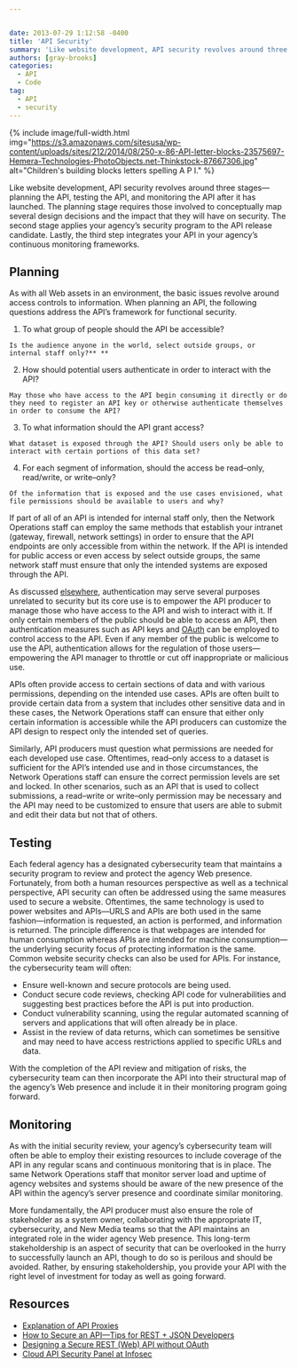 ```yaml
---


date: 2013-07-29 1:12:58 -0400
title: 'API Security'
summary: 'Like website development, API security revolves around three stages&mdash;planning the API, testing the API, and monitoring the API after it has launched. The planning stage requires those involved to conceptually map several design decisions and the impact that they will have on security. The second stage applies your agency’ssecurity program to the API release'
authors: [gray-brooks]
categories:
  - API
  - Code
tag:
  - API
  - security
---
```



{% include image/full-width.html img="https://s3.amazonaws.com/sitesusa/wp-content/uploads/sites/212/2014/08/250-x-86-API-letter-blocks-23575697-Hemera-Technologies-PhotoObjects.net-Thinkstock-87667306.jpg" alt="Children's building blocks letters spelling A P I." %} 

Like website development, API security revolves around three stages—planning the API, testing the API, and monitoring the API after it has launched. The planning stage requires those involved to conceptually map several design decisions and the impact that they will have on security. The second stage applies your agency’s security program to the API release candidate. Lastly, the third step integrates your API in your agency’s continuous monitoring frameworks.

## Planning

As with all Web assets in an environment, the basic issues revolve around access controls to information. When planning an API, the following questions address the API’s framework for functional security.

  1. To what group of people should the API be accessible?
  
    Is the audience anyone in the world, select outside groups, or internal staff only?** ** 
  2. How should potential users authenticate in order to interact with the API?
  
    May those who have access to the API begin consuming it directly or do they need to register an API key or otherwise authenticate themselves in order to consume the API?
  3. To what information should the API grant access?
  
    What dataset is exposed through the API? Should users only be able to interact with certain portions of this data set?
  4. For each segment of information, should the access be read–only, read/write, or write–only?
  
    Of the information that is exposed and the use cases envisioned, what file permissions should be available to users and why?

If part of all of an API is intended for internal staff only, then the Network Operations staff can employ the same methods that establish your intranet (gateway, firewall, network settings) in order to ensure that the API endpoints are only accessible from within the network. If the API is intended for public access or even access by select outside groups, the same network staff must ensure that only the intended systems are exposed through the API.

As discussed [elsewhere](https://digitalgov.sites.usa.gov/2013/03/12/api-basics#common-technical-choices "API Basics"), authentication may serve several purposes unrelated to security but its core use is to empower the API producer to manage those who have access to the API and wish to interact with it. If only certain members of the public should be able to access an API, then authentication measures such as API keys and [OAuth](http://en.wikipedia.org/wiki/OAuth) can be employed to control access to the API. Even if any member of the public is welcome to use the API, authentication allows for the regulation of those users—empowering the API manager to throttle or cut off inappropriate or malicious use.

APIs often provide access to certain sections of data and with various permissions, depending on the intended use cases. APIs are often built to provide certain data from a system that includes other sensitive data and in these cases, the Network Operations staff can ensure that either only certain information is accessible while the API producers can customize the API design to respect only the intended set of queries.

Similarly, API producers must question what permissions are needed for each developed use case. Oftentimes, read–only access to a dataset is sufficient for the API’s intended use and in those circumstances, the Network Operations staff can ensure the correct permission levels are set and locked. In other scenarios, such as an API that is used to collect submissions, a read–write or write–only permission may be necessary and the API may need to be customized to ensure that users are able to submit and edit their data but not that of others.

## Testing

Each federal agency has a designated cybersecurity team that maintains a security program to review and protect the agency Web presence. Fortunately, from both a human resources perspective as well as a technical perspective, API security can often be addressed using the same measures used to secure a website. Oftentimes, the same technology is used to power websites and APIs—URLS and APIs are both used in the same fashion—information is requested, an action is performed, and information is returned. The principle difference is that webpages are intended for human consumption whereas APIs are intended for machine consumption—the underlying security focus of protecting information is the same. Common website security checks can also be used for APIs. For instance, the cybersecurity team will often:

  * Ensure well-known and secure protocols are being used.
  * Conduct secure code reviews, checking API code for vulnerabilities and suggesting best practices before the API is put into production.
  * Conduct vulnerability scanning, using the regular automated scanning of servers and applications that will often already be in place.
  * Assist in the review of data returns, which can sometimes be sensitive and may need to have access restrictions applied to specific URLs and data.

With the completion of the API review and mitigation of risks, the cybersecurity team can then incorporate the API into their structural map of the agency’s Web presence and include it in their monitoring program going forward.

## Monitoring

As with the initial security review, your agency’s cybersecurity team will often be able to employ their existing resources to include coverage of the API in any regular scans and continuous monitoring that is in place. The same Network Operations staff that monitor server load and uptime of agency websites and systems should be aware of the new presence of the API within the agency’s server presence and coordinate similar monitoring.

More fundamentally, the API producer must also ensure the role of stakeholder as a system owner, collaborating with the appropriate IT, cybersecurity, and New Media teams so that the API maintains an integrated role in the wider agency Web presence. This long-term stakeholdership is an aspect of security that can be overlooked in the hurry to successfully launch an API, though to do so is perilous and should be avoided. Rather, by ensuring stakeholdership, you provide your API with the right level of investment for today as well as going forward.

## Resources

  * [Explanation of API Proxies](http://apievangelist.com/2011/06/11/the-battle-for-your-api-proxy/)
  * [How to Secure an API—Tips for REST + JSON Developers](http://www.stormpath.com/blog/how-secure-api-tips-rest-json-developers)
  * [Designing a Secure REST (Web) API without OAuth](http://www.thebuzzmedia.com/designing-a-secure-rest-api-without-oauth-authentication/)
  * [Cloud API Security Panel at Infosec](http://blog.programmableweb.com/2012/05/07/cloud-api-security-panel-at-infosec/)
